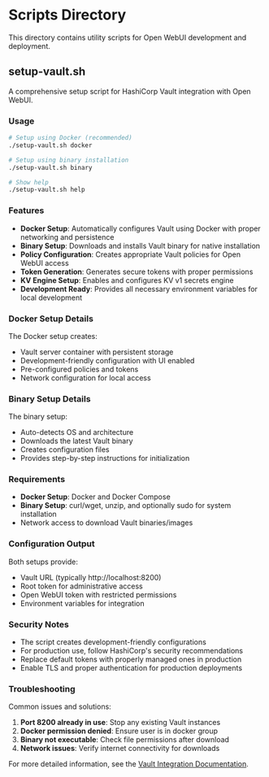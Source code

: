 # Scripts Directory

This directory contains utility scripts for Open WebUI development and deployment.

## setup-vault.sh

A comprehensive setup script for HashiCorp Vault integration with Open WebUI.

### Usage

```bash
# Setup using Docker (recommended)
./setup-vault.sh docker

# Setup using binary installation
./setup-vault.sh binary

# Show help
./setup-vault.sh help
```

### Features

- **Docker Setup**: Automatically configures Vault using Docker with proper networking and persistence
- **Binary Setup**: Downloads and installs Vault binary for native installation
- **Policy Configuration**: Creates appropriate Vault policies for Open WebUI access
- **Token Generation**: Generates secure tokens with proper permissions
- **KV Engine Setup**: Enables and configures KV v1 secrets engine
- **Development Ready**: Provides all necessary environment variables for local development

### Docker Setup Details

The Docker setup creates:
- Vault server container with persistent storage
- Development-friendly configuration with UI enabled
- Pre-configured policies and tokens
- Network configuration for local access

### Binary Setup Details

The binary setup:
- Auto-detects OS and architecture
- Downloads the latest Vault binary
- Creates configuration files
- Provides step-by-step instructions for initialization

### Requirements

- **Docker Setup**: Docker and Docker Compose
- **Binary Setup**: curl/wget, unzip, and optionally sudo for system installation
- Network access to download Vault binaries/images

### Configuration Output

Both setups provide:
- Vault URL (typically http://localhost:8200)
- Root token for administrative access
- Open WebUI token with restricted permissions
- Environment variables for integration

### Security Notes

- The script creates development-friendly configurations
- For production use, follow HashiCorp's security recommendations
- Replace default tokens with properly managed ones in production
- Enable TLS and proper authentication for production deployments

### Troubleshooting

Common issues and solutions:

1. **Port 8200 already in use**: Stop any existing Vault instances
2. **Docker permission denied**: Ensure user is in docker group
3. **Binary not executable**: Check file permissions after download
4. **Network issues**: Verify internet connectivity for downloads

For more detailed information, see the [Vault Integration Documentation](../docs/vault-integration.md). 